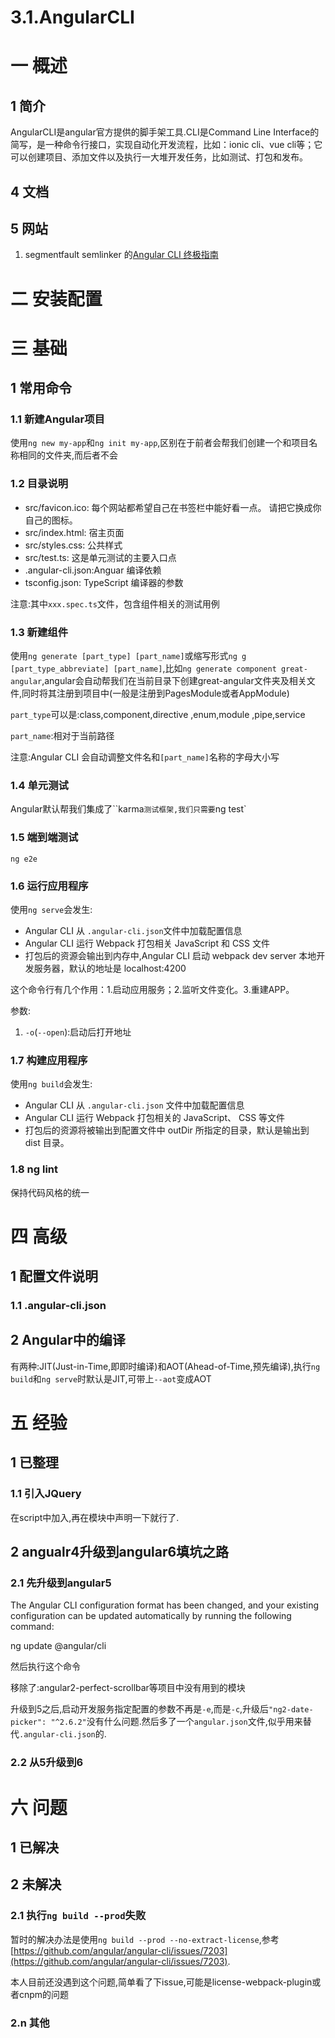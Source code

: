 # 3.1.AngularCLI

# 一 概述
## 1 简介
AngularCLI是angular官方提供的脚手架工具.CLI是Command Line Interface的简写，是一种命令行接口，实现自动化开发流程，比如：ionic cli、vue cli等；它可以创建项目、添加文件以及执行一大堆开发任务，比如测试、打包和发布。
## 4 文档
## 5 网站
1. segmentfault  semlinker 的[Angular CLI 终极指南](https://segmentfault.com/a/1190000009771946)

# 二 安装配置


# 三 基础
## 1 常用命令
### 1.1 新建Angular项目
使用`ng new my-app`和`ng init my-app`,区别在于前者会帮我们创建一个和项目名称相同的文件夹,而后者不会
### 1.2 目录说明
- src/favicon.ico:  每个网站都希望自己在书签栏中能好看一点。 请把它换成你自己的图标。
- src/index.html:   宿主页面
- src/styles.css:   公共样式
- src/test.ts:      这是单元测试的主要入口点
- .angular-cli.json:Anguar 编译依赖
- tsconfig.json:    TypeScript 编译器的参数

注意:其中`xxx.spec.ts`文件，包含组件相关的测试用例
### 1.3 新建组件
使用`ng generate [part_type] [part_name]`或缩写形式`ng g [part_type_abbreviate] [part_name]`,比如`ng generate component great-angular`,angular会自动帮我们在当前目录下创建great-angular文件夹及相关文件,同时将其注册到项目中(一般是注册到PagesModule或者AppModule)

`part_type`可以是:class,component,directive ,enum,module ,pipe,service 

`part_name`:相对于当前路径

注意:Angular CLI 会自动调整文件名和`[part_name]`名称的字母大小写

### 1.4 单元测试
Angular默认帮我们集成了``karma`测试框架,我们只需要`ng test`

### 1.5 端到端测试
`ng e2e`

### 1.6 运行应用程序
使用`ng serve`会发生:
- Angular CLI 从 `.angular-cli.json`文件中加载配置信息
- Angular CLI 运行 Webpack 打包相关 JavaScript 和 CSS 文件
- 打包后的资源会输出到内存中,Angular CLI 启动 webpack dev server 本地开发服务器，默认的地址是 localhost:4200

这个命令行有几个作用：1.启动应用服务；2.监听文件变化。3.重建APP。

参数:
  1. `-o`(`--open`):启动后打开地址


### 1.7 构建应用程序
使用`ng build`会发生:
- Angular CLI 从 `.angular-cli.json` 文件中加载配置信息
- Angular CLI 运行 Webpack 打包相关的 JavaScript、 CSS 等文件
- 打包后的资源将被输出到配置文件中 outDir 所指定的目录，默认是输出到 dist 目录。

### 1.8 ng lint
保持代码风格的统一

# 四 高级
## 1 配置文件说明
### 1.1 .angular-cli.json

## 2 Angular中的编译
有两种:JIT(Just-in-Time,即即时编译)和AOT(Ahead-of-Time,预先编译),执行`ng build`和`ng serve`时默认是JIT,可带上`--aot`变成AOT

# 五 经验
## 1 已整理
### 1.1 引入JQuery
在script中加入,再在模块中声明一下就行了.

## 2 angualr4升级到angular6填坑之路
### 2.1 先升级到angular5
The Angular CLI configuration format has been changed, and your existing configuration can
be updated automatically by running the following command:

  ng update @angular/cli

然后执行这个命令

移除了:angular2-perfect-scrollbar等项目中没有用到的模块

升级到5之后,启动开发服务指定配置的参数不再是`-e`,而是`-c`,升级后`"ng2-date-picker": "^2.6.2"`没有什么问题.然后多了一个`angular.json`文件,似乎用来替代`.angular-cli.json`的.

### 2.2 从5升级到6


# 六 问题
## 1 已解决

## 2 未解决
### 2.1 执行`ng build --prod`失败
暂时的解决办法是使用`ng build --prod --no-extract-license`,参考[https://github.com/angular/angular-cli/issues/7203](https://github.com/angular/angular-cli/issues/7203).

本人目前还没遇到这个问题,简单看了下issue,可能是license-webpack-plugin或者cnpm的问题

### 2.n 其他